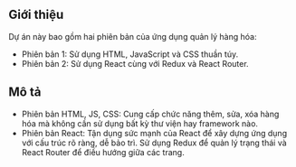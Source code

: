 ## Giới thiệu
Dự án này bao gồm hai phiên bản của ứng dụng quản lý hàng hóa:
- Phiên bản 1: Sử dụng HTML, JavaScript và CSS thuần túy.
- Phiên bản 2: Sử dụng React cùng với Redux và React Router.

## Mô tả
- Phiên bản HTML, JS, CSS: Cung cấp chức năng thêm, sửa, xóa hàng hóa mà không cần sử dụng bất kỳ thư viện hay framework nào.
- Phiên bản React: Tận dụng sức mạnh của React để xây dựng ứng dụng với cấu trúc rõ ràng, dễ bảo trì. Sử dụng Redux để quản lý trạng thái và React Router để điều hướng giữa các trang.
